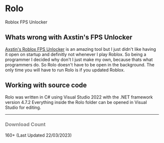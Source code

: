 <h1>Rolo</h1>
Roblox FPS Unlocker


<h2>Whats wrong with Axstin's FPS Unlocker</h2>
<a href="https://github.com/axstin/rbxfpsunlocker">Axstin's Roblox FPS Unlocker</a> is an amazing tool but I just didn't like having it open on startup and definitly not whenever I play Roblox. So being a programmer I decided why don't I just make my own, because thats what programmers do. So Rolo doesn't have to be open in the background. The only time you will have to run Rolo is if you updated Roblox.

<h2>Working with source code</h2>
Rolo was written in C# using Visual Studio 2022 with the .NET framework version 4.7.2
Everything inside the Rolo folder can be opened in Visual Studio for editing.

<hr>

<h3 style="color: grey;">Download Count</h3>
160+ (Last Updated 22/03/2023)

